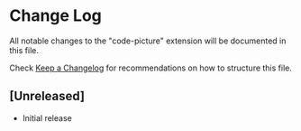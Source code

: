 # Change Log

All notable changes to the "code-picture" extension will be documented in this file.

Check [Keep a Changelog](http://keepachangelog.com/) for recommendations on how to structure this file.

## [Unreleased]

- Initial release